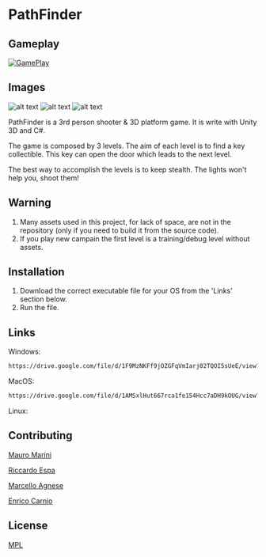 # PathFinder

## Gameplay
[![GamePlay](https://media.discordapp.net/attachments/483291446598696970/640941120372736010/path.png?width=961&height=331)](https://youtu.be/xVvjlPoNaZA "RMI Fibonacci Java")

## Images
![alt text](https://media.discordapp.net/attachments/462245716073644033/584138118127681567/unknown.png?width=1920&height=810)
![alt text](https://media.discordapp.net/attachments/462245716073644033/584141655741825056/pepe.png)
![alt text](https://media.discordapp.net/attachments/462245716073644033/584142706184421376/pepessluce.png)

PathFinder is a 3rd person shooter & 3D platform game. It is write with Unity 3D and C#.

The game is composed by 3 levels. The aim of each level is to find a key collectible. This key can open the door which leads to the next level.

The best way to accomplish the levels is to keep stealth. The lights won't help you, shoot them!

## Warning

1) Many assets used in this project, for lack of space, are not in the repository (only if you need to build it from the source code). 
2) If you play new campain the first level is a training/debug level without assets.

## Installation

1) Download the correct executable file for your OS from the 'Links' section below.
2) Run the file. 


## Links

Windows: 
```bash
https://drive.google.com/file/d/1F9MzNKFf9jOZGFqVmIarj02TQOI5sUeE/view?usp=drivesdk
```
MacOS:
```bash
https://drive.google.com/file/d/1AMSxlHut667rca1fe154Hcc7aDH9kOUG/view?usp=sharing
```
Linux:


## Contributing
[Mauro Marini](https://github.com/marinimau/)

[Riccardo Espa](https://github.com/OpBlkBeard)

[Marcello Agnese](https://github.com/marcelloagnese)

[Enrico Carnio](https://github.com/EnricoCarnio)

## License
[MPL](https://choosealicense.com/licenses/mpl-2.0/) 
